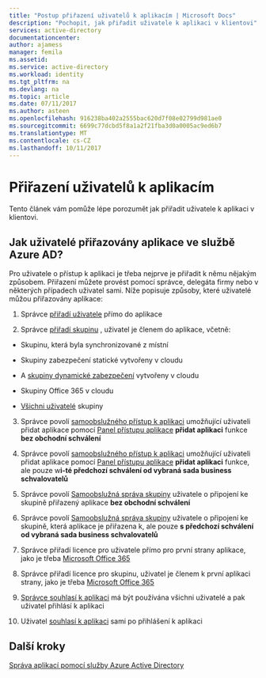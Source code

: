 ```yaml
---
title: "Postup přiřazení uživatelů k aplikacím | Microsoft Docs"
description: "Pochopit, jak přiřadit uživatele k aplikaci v klientovi"
services: active-directory
documentationcenter: 
author: ajamess
manager: femila
ms.assetid: 
ms.service: active-directory
ms.workload: identity
ms.tgt_pltfrm: na
ms.devlang: na
ms.topic: article
ms.date: 07/11/2017
ms.author: asteen
ms.openlocfilehash: 916238ba402a2555bac620d7f08e02799d981ae0
ms.sourcegitcommit: 6699c77dcbd5f8a1a2f21fba3d0a0005ac9ed6b7
ms.translationtype: MT
ms.contentlocale: cs-CZ
ms.lasthandoff: 10/11/2017
---
```

# <a name="how-to-assign-users-to-applications"></a>Přiřazení uživatelů k aplikacím

Tento článek vám pomůže lépe porozumět jak přiřadit uživatele k aplikaci v klientovi.

## <a name="how-do-users-get-assigned-to-an-application-in-azure-ad"></a>Jak uživatelé přiřazovány aplikace ve službě Azure AD?

Pro uživatele o přístup k aplikaci je třeba nejprve je přiřadit k němu nějakým způsobem. Přiřazení můžete provést pomocí správce, delegáta firmy nebo v některých případech uživatel sami. Níže popisuje způsoby, které uživatelé můžou přiřazovány aplikace:

1.  Správce [přiřadí uživatele](https://docs.microsoft.com/azure/active-directory/active-directory-coreapps-assign-user-azure-portal) přímo do aplikace

2.  Správce [přiřadí skupinu](https://docs.microsoft.com/azure/active-directory/active-directory-coreapps-assign-user-azure-portal) , uživatel je členem do aplikace, včetně:

  * Skupinu, která byla synchronizované z místní

  * Skupiny zabezpečení statické vytvořeny v cloudu

  * A [skupiny dynamické zabezpečení](https://docs.microsoft.com/azure/active-directory/active-directory-groups-dynamic-membership-azure-portal) vytvořeny v cloudu

  * Skupiny Office 365 v cloudu

  * [Všichni uživatelé](https://docs.microsoft.com/azure/active-directory/active-directory-accessmanagement-dedicated-groups) skupiny

3.  Správce povolí [samoobslužného přístup k aplikaci](https://docs.microsoft.com/azure/active-directory/active-directory-self-service-application-access) umožňující uživateli přidat aplikace pomocí [Panel přístupu aplikace](https://docs.microsoft.com/azure/active-directory/active-directory-saas-access-panel-introduction) **přidat aplikaci** funkce **bez obchodní schválení**

4.  Správce povolí [samoobslužného přístup k aplikaci](https://docs.microsoft.com/azure/active-directory/active-directory-self-service-application-access) umožňující uživateli přidat aplikace pomocí [Panel přístupu aplikace](https://docs.microsoft.com/azure/active-directory/active-directory-saas-access-panel-introduction) **přidat aplikaci** funkce, ale pouze w**i-té předchozí schválení od vybraná sada business schvalovatelů**

5.  Správce povolí [Samoobslužná správa skupiny](https://docs.microsoft.com/azure/active-directory/active-directory-accessmanagement-self-service-group-management) uživatele o připojení ke skupině přiřazený aplikace **bez obchodní schválení**

6.  Správce povolí [Samoobslužná správa skupiny](https://docs.microsoft.com/azure/active-directory/active-directory-accessmanagement-self-service-group-management) uživatele o připojení ke skupině, která aplikace je přiřazena k, ale pouze **s předchozí schválení od vybraná sada business schvalovatelů**

7.  Správce přiřadí licence pro uživatele přímo pro první strany aplikace, jako je třeba [Microsoft Office 365](http://products.office.com/)

8.  Správce přiřadí licence pro skupinu, uživatel je členem k první aplikaci strany, jako je třeba [Microsoft Office 365](http://products.office.com/)

9.  [Správce souhlasí k aplikaci](https://docs.microsoft.com/azure/active-directory/develop/active-directory-devhowto-multi-tenant-overview#understanding-user-and-admin-consent) má být používána všichni uživatelé a pak uživatel přihlásí k aplikaci

10. Uživatel [souhlasí k aplikaci](https://docs.microsoft.com/azure/active-directory/develop/active-directory-devhowto-multi-tenant-overview#understanding-user-and-admin-consent) sami po přihlášení k aplikaci

## <a name="next-steps"></a>Další kroky
[Správa aplikací pomocí služby Azure Active Directory](active-directory-enable-sso-scenario.md)
